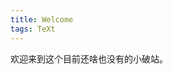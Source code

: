 ```yaml
---
title: Welcome
tags: TeXt
---
```


<!--
 * @Date: 2020-04-21 08:06:52
 * @LastEditTime: 2020-10-13 14:33:35
 * @LastEditors: Li Xiang
 * @Description: 
 * @FilePath: \notlixiang.github.io\_posts\2020-10-1-welcome.md
-->

欢迎来到这个目前还啥也没有的小破站。